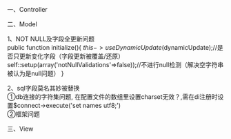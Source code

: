 一、Controller


二、Model

1、NOT NULL及字段全更新问题        
    public function initialize(){
        $this->useDynamicUpdate($dynamicUpdate);//是否只更新变化字段（字段更新被覆盖/还原）
        self::setup(array('notNullValidations'=>false));//不进行null检测（解决空字符串被认为是null问题）
    }
    
2、sql字段莫名其妙被替换        
  ①db连接的字符集问题, 在配置文件的数组里设置charset无效？,需在di注册时设置$connect->execute('set names utf8;')        
  ②框架问题        
  
三、View

